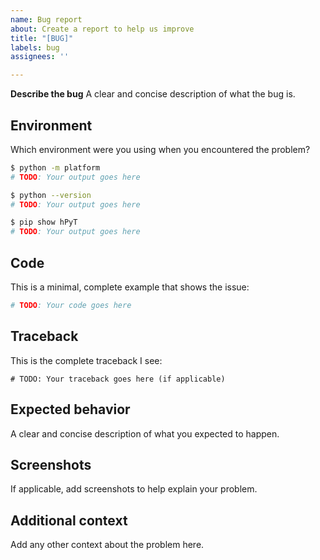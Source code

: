 ```yaml
---
name: Bug report
about: Create a report to help us improve
title: "[BUG]"
labels: bug
assignees: ''

---
```


**Describe the bug**
A clear and concise description of what the bug is.

## Environment

Which environment were you using when you encountered the problem?

```bash
$ python -m platform
# TODO: Your output goes here

$ python --version
# TODO: Your output goes here

$ pip show hPyT
# TODO: Your output goes here
```

## Code
This is a minimal, complete example that shows the issue:

```python
# TODO: Your code goes here
```

## Traceback

This is the complete traceback I see:

```
# TODO: Your traceback goes here (if applicable)
```

## Expected behavior
A clear and concise description of what you expected to happen.

## Screenshots
If applicable, add screenshots to help explain your problem.

## Additional context
Add any other context about the problem here.
